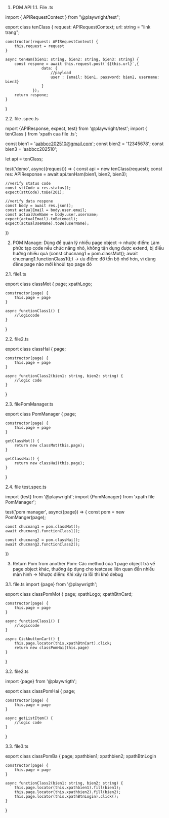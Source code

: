 1. POM API
1.1. File .ts

import { APIRequestContext } from "@playwright/test";

export class tenClass {
    request: APIRequestContext;
    url: string = "link trang";

    constructor(request: APIRequestContext) {
        this.request = request
    }

    async tenHam(bien1: string, bien2: string, bien3: string) {
        const respone = await this.request.post(`${this.url}`,{
                    data: {
                        //payload
                        user : {email: bien1, password: bien2, username: bien3}
                    }
                });
        return respone;
    }
}

2.2. file .spec.ts

mport {APIResponse, expect, test} from '@playwright/test';
import { tenClass } from 'xpath cua file .ts';

const bien1 = 'aabbcc202510@gmail.com';
const bien2 = '12345678';
const bien3 = 'aabbcc202510';

let api = tenClass;

test('demo', async({request}) => {
    const api = new tenClass(request);
    const res: APIResponse = await api.tenHam(bien1, bien2, bien3);

    //verify status code
    const sttCode = res.status();
    expect(sttCode).toBe(201);

    //verify data respone
    const body = await res.json();
    const actualEmail = body.user.email;
    const actualUseName = body.user.username;
    expect(actualEmail).toBe(email);
    expect(actualUseName).toBe(userName);
})

2. POM Manage: Dùng để quản lý nhiều page object
-> nhược điểm: Làm phức tạp code nếu chức năng nhỏ, không tận dụng được extend, bị điều hướng nhiều quá (const chucnang1 = pom.classMot();
    await chucnang1.functionClass1();)
-> ưu điểm: đỡ tốn bộ nhớ hơn, vì dùng đêns page nào mới khoửi tạo page đó

2.1. file1.ts

export class classMot {
    page;
    xpathLogo;

    constructor(page) {
        this.page = page
    }

    async functionClass1() {
        //logiccode
    }
}

2.2. file2.ts

export class classHai {
    page;
    
    constructor(page) {
        this.page = page
    }
    
    async functionClass2(bien1: string, bien2: string) {
        //logic code
    }
}

2.3. filePomManager.ts

export class PomManager {
    page;
    
    constructor(page) {
        this.page = page
    }

    getClassMot() {
        return new classMot(this.page);
    }

    getClassHai() {
        return new classHai(this.page);
    }
}

2.4. file test.spec.ts

import {test} from '@playwright';
import {PomManager} from 'xpath file PomManager';

test('pom manager', async({page}) => {
    const pom = new PomManger(page);

    const chucnang1 = pom.classMot();
    await chucnang1.functionClass1();

    const chucnang2 = pom.classHai();
    await chucnang2.functionClass2();
})

3. Return Pom from another Pom: Các method của 1 page object trả về page object khác, thường áp dụng cho testcase liên quan đến nhiều màn hình
-> Nhược điểm: Khi xảy ra lỗi thì khó debug

3.1. file.ts
import {page} from '@playwrigth';

export class classPomMot {
    page;
    xpathLogo;
    xpathBtnCard;

    constructor(page) {
        this.page = page
    }

    async functionClass1() {
        //logiccode
    }

    async CickbuttonCart() {
        this.page.locator(this.xpathBtnCart).click;
        return new classPomHai(this.page)
    }
}

3.2. file2.ts

import {page} from '@playwrigth';

export class classPomHai {
    page;
    
    constructor(page) {
        this.page = page
    }
    
    async getListItem() {
        //logic code
    }
}

3.3. file3.ts


export class classPomBa {
    page;
    xpathbien1;
    xpathbien2;
    xpathBtnLogin
    
    constructor(page) {
        this.page = page
    }
    
    async functionClass2(bien1: string, bien2: string) {
        this.page.locator(this.xpathbien1).fill(bien1);
        this.page.locator(this.xpathbien2).fill(bien2);
        this.page.locator(this.xpathBtnLogin).click();
    }
}



